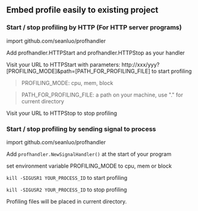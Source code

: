 ## Embed profile easily to existing project

### Start / stop profiling by HTTP (For HTTP server programs)

  import github.com/seanluo/profhandler

  Add profhandler.HTTPStart and profhandler.HTTPStop as your handler

  Visit your URL to HTTPStart with parameters: http://xxx/yyy?[PROFILING_MODE]&path=[PATH_FOR_PROFILING_FILE] to start profiling

  > PROFILING_MODE: cpu, mem, block

  > PATH_FOR_PROFILING_FILE: a path on your machine, use "." for current directory

  Visit your URL to HTTPStop to stop profiling

### Start / stop profiling by sending signal to process

  import github.com/seanluo/profhandler

  Add `profhandler.NewSignalHandler()` at the start of your program

  set environment variable PROFILING_MODE to cpu, mem or block

  `kill -SIGUSR1 YOUR_PROCESS_ID` to start profiling

  `kill -SIGUSR2 YOUR_PROCESS_ID` to stop profiling

  Profiling files will be placed in current directory.
